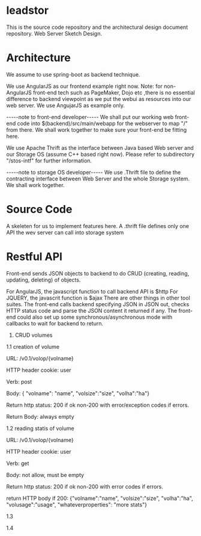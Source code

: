 # leadstor
This is the source code repository and the architectural design document repository.
Web Server Sketch Design.

# Architecture

We assume to use spring-boot as backend technique.

We use AngularJS as our frontend example right now.
Note: for non-AngularJS front-end tech such as PageMaker, Dojo etc ,there 
is no essential difference to backend viewpoint as we put the webui
as resources into our web server. We use AngujarJS as example only. 

-----note to front-end developer-----
We shall put our working web front-end code into $(backend)/src/main/webapp for the webserver to
map "/" from there. We shall work together to make sure your front-end be fitting here.

We use Apache Thrift as the interface between Java based Web server and our Storage OS (assume C++
based right now).  Please refer to subdirectory "/stos-intf" for further information.

-----note to storage OS developer-----
We use .Thrift file to define the contracting interface between Web Server and the whole Storage
system. We shall work together.

# Source Code

A skeleten for us to implement features here.
A .thrift file defines only one API the wev server can call into storage system

# Restful API
Front-end sends JSON objects to backend to do CRUD (creating, reading, updating, deleting) of objects. 

For AngularJS, the javascript function to call backend API is $http
For JQUERY, the javascrit function is $ajax
There are other things in other tool suites. 
The front-end calls backend specifying JSON in JSON out, checks HTTP status code and parse the JSON content it returned if any. 
The front-end could also set up some synchronous/asynchronous mode with callbacks to wait for backend to return.

1. CRUD volumes

1.1 creation of volume

URL:   /v0.1/volop/{volname}

HTTP header cookie: user

Verb: post

Body: { "volname": "name", "volsize":"size", "volha":"ha"}

Return http status: 200 if ok
       non-200 with error/exception codes if errors. 

Return Body: always empty

1.2 reading statis of volume

URL:   /v0.1/volop/{volname}

HTTP header cookie: user

Verb: get

Body: not allow, must be empty

Return http status: 200 if ok
        non-200 with error codes if errors. 

return HTTP body if 200: {"volname":"name", "volsize":"size", "volha":"ha", "volusage":"usage",  "whateverproperties": "more stats"}

1.3

1.4


